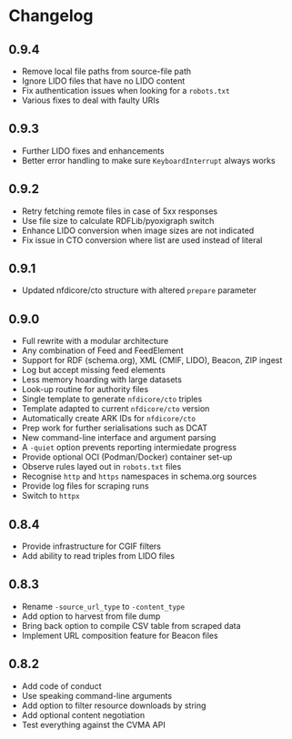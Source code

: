 # Changelog

## 0.9.4

- Remove local file paths from source-file path
- Ignore LIDO files that have no LIDO content
- Fix authentication issues when looking for a `robots.txt`
- Various fixes to deal with faulty URIs

## 0.9.3

- Further LIDO fixes and enhancements
- Better error handling to make sure `KeyboardInterrupt` always works

## 0.9.2

- Retry fetching remote files in case of 5xx responses
- Use file size to calculate RDFLib/pyoxigraph switch
- Enhance LIDO conversion when image sizes are not indicated
- Fix issue in CTO conversion where list are used instead of literal

## 0.9.1

- Updated nfdicore/cto structure with altered `prepare` parameter

## 0.9.0

- Full rewrite with a modular architecture
- Any combination of Feed and FeedElement
- Support for RDF (schema.org), XML (CMIF, LIDO), Beacon, ZIP ingest
- Log but accept missing feed elements
- Less memory hoarding with large datasets
- Look-up routine for authority files
- Single template to generate `nfdicore/cto` triples
- Template adapted to current `nfdicore/cto` version
- Automatically create ARK IDs for `nfdicore/cto`
- Prep work for further serialisations such as DCAT
- New command-line interface and argument parsing
- A `-quiet` option prevents reporting intermiedate progress
- Provide optional OCI (Podman/Docker) container set-up
- Observe rules layed out in `robots.txt` files
- Recognise `http` and `https` namespaces in schema.org sources
- Provide log files for scraping runs
- Switch to `httpx`

## 0.8.4

- Provide infrastructure for CGIF filters
- Add ability to read triples from LIDO files

## 0.8.3

- Rename `-source_url_type` to `-content_type`
- Add option to harvest from file dump
- Bring back option to compile CSV table from scraped data
- Implement URL composition feature for Beacon files

## 0.8.2

- Add code of conduct
- Use speaking command-line arguments
- Add option to filter resource downloads by string
- Add optional content negotiation
- Test everything against the CVMA API
